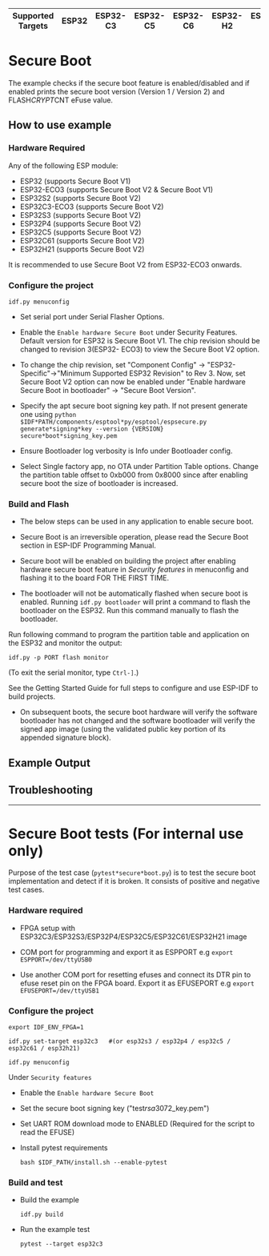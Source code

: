 | Supported Targets | ESP32 | ESP32-C3 | ESP32-C5 | ESP32-C6 | ESP32-H2 | ESP32-P4 | ESP32-S2 | ESP32-S3 |
| ----------------- | ----- | -------- | -------- | -------- | -------- | -------- | -------- | -------- |

# Secure Boot

The example checks if the secure boot feature is enabled/disabled and if enabled prints the secure boot version (Version 1 / Version 2) and FLASH*CRYPT*CNT eFuse value.

## How to use example

### Hardware Required

Any of the following ESP module:
* ESP32 (supports Secure Boot V1)
* ESP32-ECO3 (supports  Secure Boot V2 & Secure Boot V1)
* ESP32S2 (supports Secure Boot V2)
* ESP32C3-ECO3 (supports Secure Boot V2)
* ESP32S3 (supports Secure Boot V2)
* ESP32P4 (supports Secure Boot V2)
* ESP32C5 (supports Secure Boot V2)
* ESP32C61 (supports Secure Boot V2)
* ESP32H21 (supports Secure Boot V2)

It is recommended to use Secure Boot V2 from ESP32-ECO3 onwards.

### Configure the project

```
idf.py menuconfig
```

* Set serial port under Serial Flasher Options.

* Enable the `Enable hardware Secure Boot` under Security Features. Default version for ESP32 is Secure Boot V1. The chip revision should be changed to revision 3(ESP32- ECO3) to view the Secure Boot V2 option.

* To change the chip revision, set "Component Config" -> "ESP32- Specific"->"Minimum Supported ESP32 Revision" to Rev 3. Now, set Secure Boot V2 option can now be enabled under "Enable hardware Secure Boot in bootloader" -> "Secure Boot Version".

* Specify the apt secure boot signing key path. If not present generate one using `python $IDF*PATH/components/esptool*py/esptool/espsecure.py generate*signing*key --version {VERSION} secure*boot*signing_key.pem`

* Ensure Bootloader log verbosity is Info under Bootloader config.

* Select Single factory app, no OTA under Partition Table options. Change the partition table offset to 0xb000 from 0x8000 since after enabling secure boot the size of bootloader is increased.

### Build and Flash

-  The below steps can be used in any application to enable secure boot. 

- Secure Boot is an irreversible operation, please read the Secure Boot section in ESP-IDF Programming Manual.

- Secure boot will be enabled on building the project after enabling hardware secure boot feature in *Security features* in menuconfig and flashing it to the board FOR THE FIRST TIME.

- The bootloader will not be automatically flashed when secure boot is enabled. Running `idf.py bootloader` will print a command to flash the bootloader on the ESP32. Run this command manually to flash the bootloader.

Run following command to program the partition table and application on the ESP32 and monitor the output:
```
idf.py -p PORT flash monitor
```

(To exit the serial monitor, type ``Ctrl-]``.)

See the Getting Started Guide for full steps to configure and use ESP-IDF to build projects.

- On subsequent boots, the secure boot hardware will verify the software bootloader has not changed and the software bootloader will verify the signed app image (using the validated public key portion of its appended signature block).

## Example Output

## Troubleshooting

---

# Secure Boot tests (For internal use only)

Purpose of the test case (`pytest*secure*boot.py`) is to test the secure boot implementation and detect if it is broken. It consists of positive and negative test cases.

### Hardware required

* FPGA setup with ESP32C3/ESP32S3/ESP32P4/ESP32C5/ESP32C61/ESP32H21 image

* COM port for programming and export it as ESPPORT
    e.g `export ESPPORT=/dev/ttyUSB0`

* Use another COM port for resetting efuses and connect its DTR pin to efuse reset pin on the FPGA board. Export it as EFUSEPORT
    e.g `export EFUSEPORT=/dev/ttyUSB1`

### Configure the project

```
export IDF_ENV_FPGA=1

idf.py set-target esp32c3   #(or esp32s3 / esp32p4 / esp32c5 / esp32c61 / esp32h21)

idf.py menuconfig
```

Under `Security features`

- Enable the `Enable hardware Secure Boot`

- Set the secure boot signing key ("test*rsa*3072_key.pem")

- Set UART ROM download mode to ENABLED (Required for the script to read the EFUSE)

- Install pytest requirements

    ```
    bash $IDF_PATH/install.sh --enable-pytest
    ```

### Build and test

- Build the example

    ```
    idf.py build
    ```

- Run the example test

    ```
    pytest --target esp32c3
    ```

